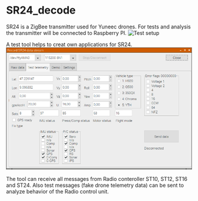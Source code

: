 # SR24_decode
SR24 is a ZigBee transmitter used for Yuneec drones. 
For tests and analysis the transmitter will be connected to Raspberry PI.
![Test setup](Rasp15.jpg)

A test tool helps to creat own applications for SR24.
![Screenshot test tool](raspi3.png)

The tool can receive all messages from Radio conteroller ST10, ST12, ST16 and ST24. Also test messages (fake drone telemetry data) can be sent to analyze behavior of the Radio control unit.
